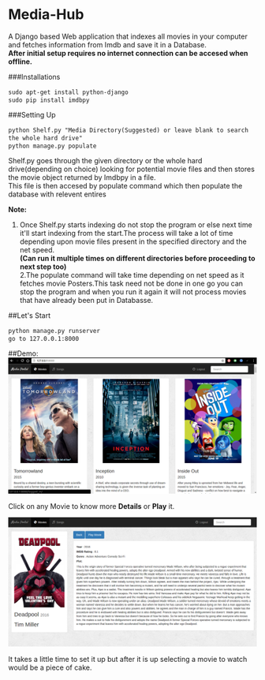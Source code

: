 # Media-Hub
A Django based Web application that indexes all movies in your computer and fetches information from Imdb and save it in a Database.  
**After initial setup requires no internet connection can be accesed when offline.**

###Installations
```
sudo apt-get install python-django
sudo pip install imdbpy
```

###Setting Up
```
python Shelf.py "Media Directory(Suggested) or leave blank to search the whole hard drive"
python manage.py populate
```
Shelf.py goes through the given directory or the whole hard drive(depending on choice) looking for potential movie files and then stores the movie object returned by Imdbpy in a file.  
This file is then accesed by populate command which then populate the database with relevent entires  
  
**Note:**  
1. Once Shelf.py starts indexing do not stop the program or else next time it'll start indexing from the start.The     process will take a lot of time depending upon movie files present in the specified directory and the net speed.    
**(Can run it multiple times on different directories before proceeding to next step too)**  
2.The populate command will take time depending on net speed as it fetches movie Posters.This task need not be done in one go you can stop the program and when you run it again it will not process movies that have already been put in Databasse.

##Let's Start
```
python manage.py runserver
go to 127.0.0.1:8000
```

##Demo:
![](/extras/main.png?raw=true)

Click on any Movie to know more **Details** or **Play** it.

![](/extras/details.png?raw=true)

It takes a little time to set it up but after it is up selecting a movie to watch would be a piece of cake.
